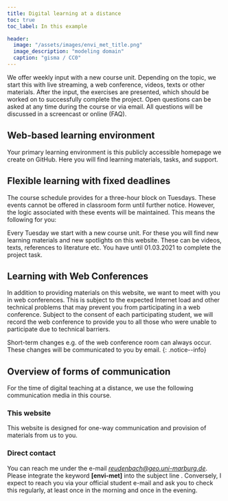 ```yaml
---
title: Digital learning at a distance
toc: true
toc_label: In this example

header:
  image: "/assets/images/envi_met_title.png"
  image_description: "modeling domain"
  caption: "gisma / CC0"
---
```


We offer weekly input with a new course unit. Depending on the topic, we start this with live streaming, a web conference, videos, texts or other materials. After the input, the exercises are presented, which should be worked on to successfully complete the project. Open questions can be asked at any time during the course or via email. All questions will be discussed in a screencast or online (FAQ). 
<!--more-->

## Web-based learning environment

Your primary learning environment is this publicly accessible homepage we create on GitHub. Here you will find learning materials, tasks, and support.

## Flexible learning with fixed deadlines
The course schedule provides for a three-hour block on Tuesdays. These events cannot be offered in classroom form until further notice. However, the logic associated with these events will be maintained. This means the following for you:

Every Tuesday we start with a new course unit. For these you will find new learning materials and new spotlights on this website. These can be videos, texts, references to literature etc. You have until 01.03.2021 to complete the project task.


## Learning with Web Conferences
In addition to providing materials on this website, we want to meet with you in web conferences. This is subject to the expected Internet load and other technical problems that may prevent you from participating in a web conference. Subject to the consent of each participating student, we will record the web conference to provide you to all those who were unable to participate due to technical barriers.

Short-term changes e.g. of the web conference room can always occur. These changes will be communicated to you by email.
{: .notice--info}


## Overview of forms of communication

For the time of digital teaching at a distance, we use the following communication media in this course.

### This website
This website is designed for one-way communication and provision of materials from us to you.

### Direct contact
You can reach me under the e-mail *reudenbach@geo.uni-marburg.de*. Please integrate the keyword **[envi-met]** into the subject line  . Conversely, I expect to reach you via your official student e-mail and ask you to check this regularly, at least once in the morning and once in the evening.


